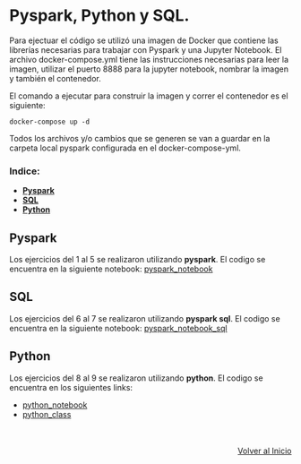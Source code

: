 


# Pyspark, Python y SQL.

Para ejectuar el código se utilizó una imagen de Docker que contiene las librerías necesarias para trabajar con Pyspark y una Jupyter Notebook. El archivo docker-compose.yml tiene las instrucciones necesarias para leer la imagen, utilizar el puerto 8888 para la jupyter notebook, nombrar la imagen y también el contenedor.

El comando a ejecutar para construir la imagen y correr el contenedor es el siguiente:

```shell
docker-compose up -d
```

Todos los archivos y/o cambios que se generen se van a guardar en la carpeta local pyspark configurada en el docker-compose-yml.


### Indice:


- [**Pyspark**](https://github.com/MGaloto/repo_pyspark#pyspark)
- [**SQL**](https://github.com/MGaloto/repo_pyspark#sql)
- [**Python**](https://github.com/MGaloto/repo_pyspark#python)


## Pyspark


Los ejercicios del 1 al 5 se realizaron utilizando <b>pyspark</b>. El codigo se encuentra en la siguiente notebook: [pyspark_notebook](https://github.com/MGaloto/repo_pyspark/blob/main/pyspark/pyspark_session.ipynb)

## SQL



Los ejercicios del 6 al 7 se realizaron utilizando <b>pyspark sql</b>. El codigo se encuentra en la siguiente notebook: [pyspark_notebook_sql](https://github.com/MGaloto/repo_pyspark/blob/main/pyspark/pyspark_session_sql.ipynb)



## Python



Los ejercicios del 8 al 9 se realizaron utilizando <b>python</b>. El codigo se encuentra en los siguientes links: 
* [python_notebook](https://github.com/MGaloto/repo_pyspark/blob/main/pyspark/python_date.ipynb)
* [python_class](https://github.com/MGaloto/repo_pyspark/blob/main/pyspark/pythondate/date.py)


<br>
</br>

<div style="text-align: right" class="toc-box">
 <a href="#top">Volver al Inicio</a>
</div>